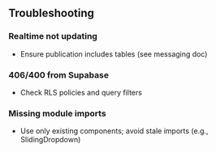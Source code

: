## Troubleshooting

### Realtime not updating
- Ensure publication includes tables (see messaging doc)

### 406/400 from Supabase
- Check RLS policies and query filters

### Missing module imports
- Use only existing components; avoid stale imports (e.g., SlidingDropdown)

